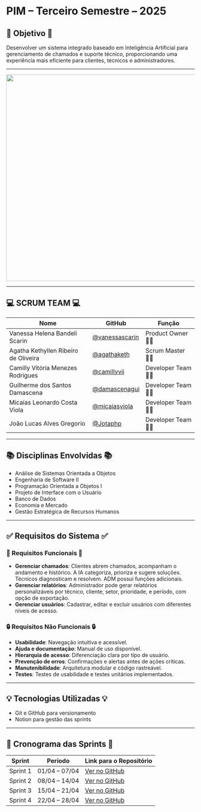 # PIM – Terceiro Semestre – 2025

## 🎯 Objetivo 🎯

Desenvolver um sistema integrado baseado em Inteligência Artificial para gerenciamento de chamados e suporte técnico, proporcionando uma experiência mais eficiente para clientes, técnicos e administradores.

---

<div align="center">
<img src="https://github.com/user-attachments/assets/25c3b68e-e1f5-4edc-9709-054ffd1efca3" width="550"/>
</div>


---

## 💻 SCRUM TEAM 💻

| Nome     | GitHub | Função     |
|----------|--------|------------|
| Vanessa Helena Bandeli Scarin | [@vanessascarin](https://github.com/vanessascarin) | Product Owner 👩‍💼 |
| Agatha Kethyllen Ribeiro de Oliveira | [@agathaketh](https://github.com/agathaketh) | Scrum Master 👩‍💼 |
| Camilly Vitória Menezes Rodrigues | [@camillyvii](https://github.com/camillyvii) | Developer Team 👩‍💻 |
| Guilherme dos Santos Damascena | [@damascenagui](https://github.com/damascenagui) | Developer Team 👩‍💻 |
| Micaias Leonardo Costa Viola | [@micaiasviola](https://github.com/micaiasviola) | Developer Team 👩‍💻 |
| João Lucas Alves Gregorio | [@Jotaphp](https://github.com/Jotaphp) | Developer Team 👩‍💻 |

---

## 📚 Disciplinas Envolvidas 📚

- Análise de Sistemas Orientada a Objetos  
- Engenharia de Software II  
- Programação Orientada a Objetos I  
- Projeto de Interface com o Usuário  
- Banco de Dados  
- Economia e Mercado  
- Gestão Estratégica de Recursos Humanos  

---

## ✅ Requisitos do Sistema ✅

### 🔧 Requisitos Funcionais 🔧

- **Gerenciar chamados**: Clientes abrem chamados, acompanham o andamento e histórico. A IA categoriza, prioriza e sugere soluções. Técnicos diagnosticam e resolvem. ADM possui funções adicionais.
- **Gerenciar relatórios**: Administrador pode gerar relatórios personalizáveis por técnico, cliente, setor, prioridade, e período, com opção de exportação.
- **Gerenciar usuários**: Cadastrar, editar e excluir usuários com diferentes níveis de acesso.

### 🔒 Requisitos Não Funcionais 🔒

- **Usabilidade**: Navegação intuitiva e acessível.
- **Ajuda e documentação**: Manual de uso disponível.
- **Hierarquia de acesso**: Diferenciação clara por tipo de usuário.
- **Prevenção de erros**: Confirmações e alertas antes de ações críticas.
- **Manutenibilidade**: Arquitetura modular e código rastreável.
- **Testes**: Testes de usabilidade e testes unitários implementados.

---

## 💡 Tecnologias Utilizadas 💡

- Git e GitHub para versionamento
- Notion para gestão das sprints

---

## 📅 Cronograma das Sprints 📅

| Sprint | Período | Link para o Repositório |
|--------|---------|--------------------------|
| Sprint 1 | 01/04 – 07/04 | [Ver no GitHub](https://github.com/SEU-REPO/sprint-1) |
| Sprint 2 | 08/04 – 14/04 | [Ver no GitHub](https://github.com/SEU-REPO/sprint-2) |
| Sprint 3 | 15/04 – 21/04 | [Ver no GitHub](https://github.com/SEU-REPO/sprint-3) |
| Sprint 4 | 22/04 – 28/04 | [Ver no GitHub](https://github.com/SEU-REPO/sprint-4) |

